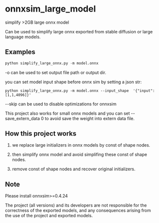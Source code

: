 # onnxsim_large_model

simplify >2GB large onnx model

Can be used to simplify large onnx exported from stable diffusion or large language models.

## Examples

```python
python simplify_large_onnx.py -m model.onnx
```

-o can be used to set output file path or output dir.

you can set model input shape before onnx sim by setting a json str:

```
python simplify_large_onnx.py -m model.onnx --input_shape  '{"input":[1,1,4096]}'
```

--skip can be used to disable optimizations for onnxsim

This project also works for small onnx models and you can set --save_extern_data 0 to avoid save the weight into extern data file.

## How this project works

1. we replace large initializers in onnx models by const of shape nodes.

2. then simplify onnx model and avoid simplifing these const of shape nodes.
3. remove const of shape nodes and recover original initializers.

## Note

Please install onnxsim>=0.4.24

The project (all versions) and its developers are not responsible for the correctness of the exported models, and any consequences arising from the use of the project and exported models.
